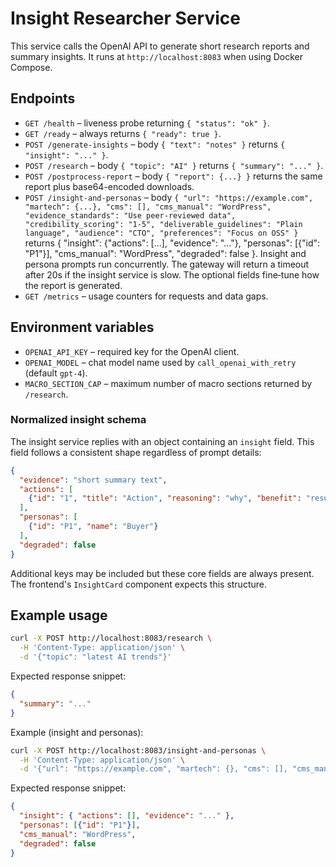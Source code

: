 # Insight Researcher Service

This service calls the OpenAI API to generate short research reports and summary insights.
It runs at `http://localhost:8083` when using Docker Compose.

## Endpoints

- `GET /health` – liveness probe returning `{ "status": "ok" }`.
- `GET /ready` – always returns `{ "ready": true }`.
- `POST /generate-insights` – body `{ "text": "notes" }` returns `{ "insight": "..." }`.
- `POST /research` – body `{ "topic": "AI" }` returns `{ "summary": "..." }`.
- `POST /postprocess-report` – body `{ "report": {...} }` returns the same report
  plus base64-encoded downloads.
- `POST /insight-and-personas` – body `{ "url": "https://example.com", "martech": {...}, "cms": [], "cms_manual": "WordPress", "evidence_standards": "Use peer-reviewed data", "credibility_scoring": "1-5", "deliverable_guidelines": "Plain language", "audience": "CTO", "preferences": "Focus on OSS" }`
  returns { "insight": {"actions": [...], "evidence": "..."}, "personas": [{"id": "P1"}], "cms_manual": "WordPress", "degraded": false }. Insight and persona prompts run concurrently. The gateway will return a timeout after 20s if the insight service is slow. The optional fields fine‑tune how the report is generated.
- `GET /metrics` – usage counters for requests and data gaps.

## Environment variables

- `OPENAI_API_KEY` – required key for the OpenAI client.
- `OPENAI_MODEL` – chat model name used by `call_openai_with_retry`
  (default `gpt-4`).
- `MACRO_SECTION_CAP` – maximum number of macro sections returned by `/research`.

### Normalized insight schema

The insight service replies with an object containing an `insight` field. This
field follows a consistent shape regardless of prompt details:

```json
{
  "evidence": "short summary text",
  "actions": [
    {"id": "1", "title": "Action", "reasoning": "why", "benefit": "result"}
  ],
  "personas": [
    {"id": "P1", "name": "Buyer"}
  ],
  "degraded": false
}
```

Additional keys may be included but these core fields are always present. The
frontend's `InsightCard` component expects this structure.

## Example usage

```bash
curl -X POST http://localhost:8083/research \
  -H 'Content-Type: application/json' \
  -d '{"topic": "latest AI trends"}'
```

Expected response snippet:

```json
{
  "summary": "..."
}
```

Example (insight and personas):

```bash
curl -X POST http://localhost:8083/insight-and-personas \
  -H 'Content-Type: application/json' \
  -d '{"url": "https://example.com", "martech": {}, "cms": [], "cms_manual": "WordPress", "evidence_standards": "Use peer-reviewed data", "credibility_scoring": "1-5", "deliverable_guidelines": "Plain language", "audience": "CTO", "preferences": "Focus on OSS"}'
```

Expected response snippet:

```json
{
  "insight": { "actions": [], "evidence": "..." },
  "personas": [{"id": "P1"}],
  "cms_manual": "WordPress",
  "degraded": false
}
```
